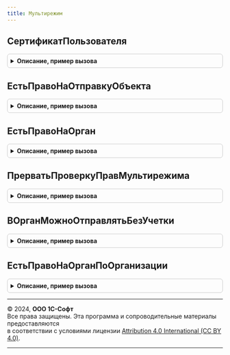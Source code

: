```yaml
---
title: Мультирежим
---
```



## СертификатПользователя
<details style="margin: 1em 0; padding: 0.5em; border: 1px solid #ccc; border-radius: 6px;">

<summary style="font-weight: bold; cursor: pointer;">Описание, пример вызова</summary>

```bsl

Функция СертификатПользователя(УчетнаяЗапись, ПереченьСвойств = Неопределено, Знач Пользователь = Неопределено) Экспорт
```

Пример вызова
```bsl
Результат = Мультирежим.СертификатПользователя(УчетнаяЗапись, ПереченьСвойств, Пользователь);
```
</details>

## ЕстьПравоНаОтправкуОбъекта
<details style="margin: 1em 0; padding: 0.5em; border: 1px solid #ccc; border-radius: 6px;">

<summary style="font-weight: bold; cursor: pointer;">Описание, пример вызова</summary>

```bsl

Функция ЕстьПравоНаОтправкуОбъекта(СсылкаНаОбъект) Экспорт
```

Пример вызова
```bsl
Результат = Мультирежим.ЕстьПравоНаОтправкуОбъекта(СсылкаНаОбъект) 
```
</details>

## ЕстьПравоНаОрган
<details style="margin: 1em 0; padding: 0.5em; border: 1px solid #ccc; border-radius: 6px;">

<summary style="font-weight: bold; cursor: pointer;">Описание, пример вызова</summary>

```bsl

//  Здесь параметр Направление - это Перечисления.ТипыКонтролирующихОрганов
Функция ЕстьПравоНаОрган(УчетнаяЗапись, Направление) Экспорт
```

Пример вызова
```bsl
Результат = Мультирежим.ЕстьПравоНаОрган(УчетнаяЗапись, Направление) 
```
</details>

## ПрерватьПроверкуПравМультирежима
<details style="margin: 1em 0; padding: 0.5em; border: 1px solid #ccc; border-radius: 6px;">

<summary style="font-weight: bold; cursor: pointer;">Описание, пример вызова</summary>

```bsl

Функция ПрерватьПроверкуПравМультирежима(УчетнаяЗапись, Направление) Экспорт
```

Пример вызова
```bsl
Результат = Мультирежим.ПрерватьПроверкуПравМультирежима(УчетнаяЗапись, Направление) 
```
</details>

## ВОрганМожноОтправлятьБезУчетки
<details style="margin: 1em 0; padding: 0.5em; border: 1px solid #ccc; border-radius: 6px;">

<summary style="font-weight: bold; cursor: pointer;">Описание, пример вызова</summary>

```bsl

//  Здесь параметр Орган - это Перечисления.ТипыКонтролирующихОрганов
Функция ВОрганМожноОтправлятьБезУчетки(Орган) Экспорт
```

Пример вызова
```bsl
Результат = Мультирежим.ВОрганМожноОтправлятьБезУчетки(Орган) 
```
</details>

## ЕстьПравоНаОрганПоОрганизации
<details style="margin: 1em 0; padding: 0.5em; border: 1px solid #ccc; border-radius: 6px;">

<summary style="font-weight: bold; cursor: pointer;">Описание, пример вызова</summary>

```bsl

//  Здесь параметр Орган - это Перечисления.ТипыКонтролирующихОрганов
Функция ЕстьПравоНаОрганПоОрганизации(Организация, Орган, ПроверятьДляТекущегоПользователя = Истина) Экспорт
```

Пример вызова
```bsl
Результат = Мультирежим.ЕстьПравоНаОрганПоОрганизации(Организация, Орган, ПроверятьДляТекущегоПользователя);
```
</details>

---

© 2024, **ООО 1С-Софт**  
Все права защищены. Эта программа и сопроводительные материалы предоставляются  
в соответствии с условиями лицензии [Attribution 4.0 International (CC BY 4.0)](https://creativecommons.org/licenses/by/4.0/legalcode).

---
